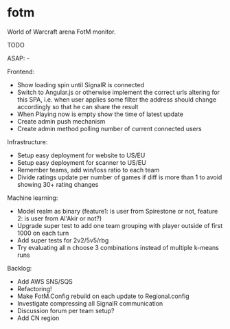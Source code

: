 fotm
====

World of Warcraft arena FotM monitor.

TODO

ASAP: -

Frontend:
- Show loading spin until SignalR is connected
- Switch to Angular.js or otherwise implement the correct urls altering for this SPA, i.e. when user applies some filter the address should change accordingly so that he can share the result
- When Playing now is empty show the time of latest update
- Create admin push mechanism
- Create admin method polling number of current connected users

Infrastructure:
- Setup easy deployment for website to US/EU
- Setup easy deployment for scanner to US/EU
- Remember teams, add win/loss ratio to each team
- Divide ratings update per number of games if diff is more than 1 to avoid showing 30+ rating changes

Machine learning:
- Model realm as binary (feature1: is user from Spirestone or not, feature 2: is user from Al'Akir or not?)
- Upgrade super test to add one team grouping with player outside of first 1000 on each turn
- Add super tests for 2v2/5v5/rbg
- Try evaluating all n choose 3 combinations instead of multiple k-means runs

Backlog:
- Add AWS SNS/SQS
- Refactoring!
- Make FotM.Config rebuild on each update to Regional.config
- Investigate compressing all SignalR communication
- Discussion forum per team setup?
- Add CN region
